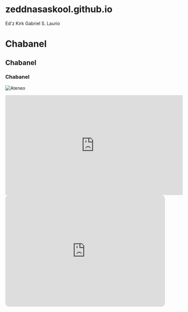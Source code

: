 # zeddnasaskool.github.io
Ed'z Kirk Gabriel S. Laurio
# Chabanel
## Chabanel
### Chabanel
![Ateneo](https://jhs.adnu.edu.ph/pluginfile.php/1/theme_remui/section_html/942325426/welcomebg.png)

<iframe width="560" height="315" src="https://www.youtube.com/embed/KSX4cwWRzis?si=j0u4ElQtVEFje92v" title="YouTube video player" frameborder="0" allow="accelerometer; autoplay; clipboard-write; encrypted-media; gyroscope; picture-in-picture; web-share" allowfullscreen></iframe>

<iframe style="border-radius:12px" src="https://open.spotify.com/embed/track/0bYg9bo50gSsH3LtXe2SQn?utm_source=generator" width="100%" height="352" frameBorder="0" allowfullscreen="" allow="autoplay; clipboard-write; encrypted-media; fullscreen; picture-in-picture" loading="lazy"></iframe>
